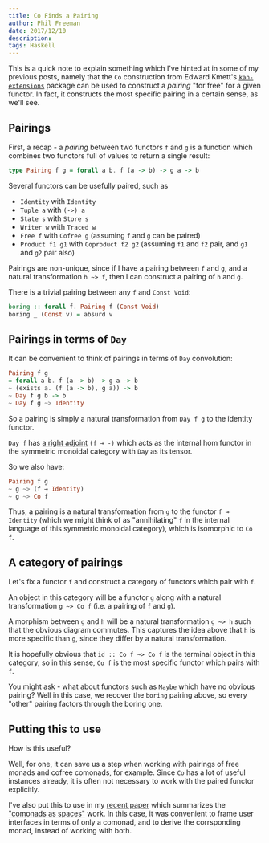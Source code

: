 ```yaml
---
title: Co Finds a Pairing
author: Phil Freeman
date: 2017/12/10
description:
tags: Haskell
---
```


This is a quick note to explain something which I've hinted at in some of my previous posts, namely that the `Co` construction from Edward Kmett's [`kan-extensions`](https://hackage.haskell.org/package/kan-extensions) package can be used to construct a _pairing_ "for free" for a given functor. In fact, it constructs the most specific pairing in a certain sense, as we'll see.

## Pairings

First, a recap - a _pairing_ between two functors `f` and `g` is a function which combines two functors full of values to return a single result:

```purescript
type Pairing f g = forall a b. f (a -> b) -> g a -> b
```

Several functors can be usefully paired, such as

- `Identity` with `Identity`
- `Tuple a` with `(->) a`
- `State s` with `Store s`
- `Writer w` with `Traced w`
- `Free f` with `Cofree g` (assuming `f` and `g` can be paired)
- `Product f1 g1` with `Coproduct f2 g2` (assuming `f1` and `f2` pair, and `g1` and `g2` pair also)

Pairings are non-unique, since if I have a pairing between `f` and `g`, and a natural transformation `h ~> f`, then I can construct a pairing of `h` and `g`.

There is a trivial pairing between any `f` and `Const Void`:

```purescript
boring :: forall f. Pairing f (Const Void)
boring _ (Const v) = absurd v
```

## Pairings in terms of `Day`

It can be convenient to think of pairings in terms of `Day` convolution:

```purescript
Pairing f g
= forall a b. f (a -> b) -> g a -> b
~ (exists a. (f (a -> b), g a)) -> b
~ Day f g b -> b
~ Day f g ~> Identity
```

So a pairing is simply a natural transformation from `Day f g` to the identity functor.

`Day f` has [a right adjoint](https://github.com/paf31/purescript-day/blob/b2852de986384b50e2113b6efb3dd29eec39446e/generated-docs/Data/Functor/Day/Hom.md) `(f ⊸ -)` which acts as the internal hom functor in the symmetric monoidal category with `Day` as its tensor.

So we also have:

```purescript
Pairing f g
~ g ~> (f ⊸ Identity)
~ g ~> Co f
```

Thus, a pairing is a natural transformation from `g` to the functor `f ⊸ Identity` (which we might think of as "annihilating" `f` in the internal language of this symmetric monoidal category), which is isomorphic to `Co f`.

## A category of pairings

Let's fix a functor `f` and construct a category of functors which pair with `f`.

An object in this category will be a functor `g` along with a natural transformation `g ~> Co f` (i.e. a pairing of `f` and `g`).

A morphism between `g` and `h` will be a natural transformation `g ~> h` such that the obvious diagram commutes. This captures the idea above that `h` is more specific than `g`, since they differ by a natural transformation.

It is hopefully obvious that `id :: Co f ~> Co f` is the terminal object in this category, so in this sense, `Co f` is the most specific functor which pairs with `f`.

You might ask - what about functors such as `Maybe` which have no obvious pairing? Well in this case, we recover the `boring` pairing above, so every "other" pairing factors through the boring one.

## Putting this to use

How is this useful?

Well, for one, it can save us a step when working with pairings of free monads and cofree comonads, for example. Since `Co` has a lot of useful instances already, it is often not necessary to work with the paired functor explicitly.

I've also put this to use in my [recent paper](https://github.com/paf31/the-future-is-comonadic/blob/master/docs/main.pdf) which summarizes the ["comonads as spaces"](http://blog.functorial.com/posts/2016-08-07-Comonads-As-Spaces.html) work. In this case, it was convenient to frame user interfaces in terms of only a comonad, and to derive the corrsponding monad, instead of working with both.
